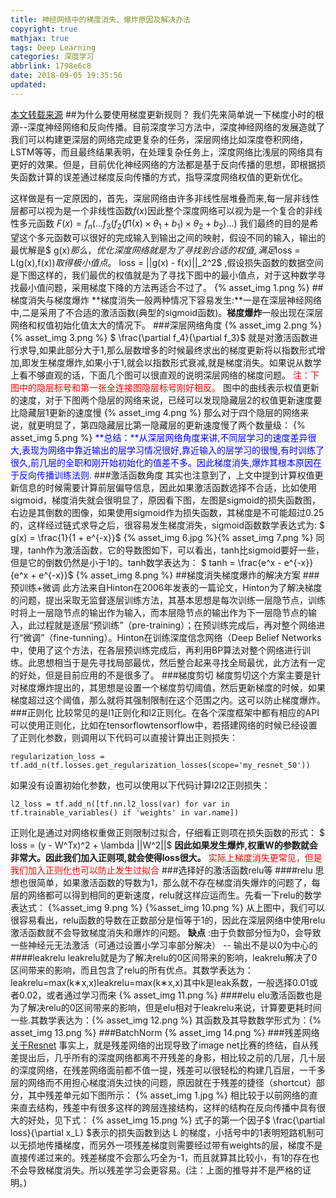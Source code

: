 ```yaml
---
title: 神经网络中的梯度消失、爆炸原因及解决办法
copyright: true
mathjax: true
tags: Deep Learning
categories: 深度学习
abbrlink: 1798e6c8
date: 2018-09-05 19:35:56
updated:
---
```

[本文转载来源](https://blog.csdn.net/qq_25737169/article/details/78847691#commentsedit)
##为什么要使用梯度更新规则？
我们先来简单说一下梯度小时的根源--深度神经网络和反向传播。目前深度学习方法中，深度神经网络的发展造就了我们可以构建更深层的网络完成更复杂的任务，深层网络比如深度卷积网络，LSTM等等，而且最终结果表明，在处理复杂任务上，深度网络比浅层的网络具有更好的效果。但是，目前优化神经网络的方法都是基于反向传播的思想，即根据损失函数计算的误差通过梯度反向传播的方式，指导深度网络权值的更新优化。
<!--more-->
这样做是有一定原因的，首先，深层网络由许多非线性层堆叠而来,每一层非线性层都可以视为是一个非线性函数$f(x)$因此整个深度网络可以视为是一个复合的非线性多元函数
$F(x) = f_n(...f_3(f_2(f1(x)\times \theta_1 + b_1) \times \theta_2 + b_2)...)$
我们最终的目的是希望这个多元函数可以很好的完成输入到输出之间的映射，假设不同的输入，输出的最优解是$ g(x)$那么，优化深度网络就是为了寻找到合适的权值,满足$loss = L(g(x),f(x))$取得极小值点。$ loss = ||g(x) - f(x)||_2^2$ ,假设损失函数的数据空间是下图这样的，我们最优的权值就是为了寻找下图中的最小值点，对于这种数学寻找最小值问题，采用梯度下降的方法再适合不过了。 
{% asset_img 1.png %}
##梯度消失与梯度爆炸
**梯度消失一般两种情况下容易发生:**一是在深层神经网络中,二是采用了不合适的激活函数(典型的sigmoid函数)。**梯度爆炸**一般出现在深层网络和权值初始化值太大的情况下。
###深层网络角度
{% asset_img 2.png %}
{% asset_img 3.png %}
$ \frac{\partial f_4}{\partial f_3}$ 就是对激活函数进行求导,如果此部分大于1,那么层数增多的时候最终求出的梯度更新将以指数形式增加,即发生梯度爆炸,如果小于1,就会以指数形式衰减,就是梯度消失。如果说从数学上看不够直观的话，下面几个图可以很直观的说明深层网络的梯度问题。
<font color = "red">注：下图中的隐层标号和第一张全连接图隐层标号刚好相反。</font>
图中的曲线表示权值更新的速度，对于下图两个隐层的网络来说，已经可以发现隐藏层2的权值更新速度要比隐藏层1更新的速度慢
{% asset_img 4.png %}
 那么对于四个隐层的网络来说，就更明显了，第四隐藏层比第一隐藏层的更新速度慢了两个数量级：
 {% asset_img 5.png %}
<font color = "blue">**总结：**从深层网络角度来讲,不同层学习的速度差异很大,表现为网络中靠近输出的层学习情况很好,靠近输入的层学习的很慢,有时训练了很久,前几层的全职和刚开始初始化的值差不多。因此梯度消失,爆炸其根本原因在于反向传播训练法则.
</font>
###激活函数角度
其实也注意到了，上文中提到计算权值更新信息的时候需要计算前层偏导信息，因此如果激活函数选择不合适，比如使用sigmoid，梯度消失就会很明显了，原因看下图，左图是sigmoid的损失函数图，右边是其倒数的图像，如果使用sigmoid作为损失函数，其梯度是不可能超过0.25的，这样经过链式求导之后，很容易发生梯度消失，sigmoid函数数学表达式为:
$ g(x) = \frac{1}{1 + e^{-x}}$
{% asset_img 6.jpg %}{% asset_img 7.png %}
同理，tanh作为激活函数，它的导数图如下，可以看出，tanh比sigmoid要好一些，但是它的倒数仍然是小于1的。tanh数学表达为：
$ tanh = \frac{e^x - e^{-x}}{e^x + e^{-x}}$ 
{% asset_img 8.png %}
##梯度消失梯度爆炸的解决方案
###预训练+微调
此方法来自Hinton在2006年发表的一篇论文，Hinton为了解决梯度的问题，提出采取无监督逐层训练方法，其基本思想是每次训练一层隐节点，训练时将上一层隐节点的输出作为输入，而本层隐节点的输出作为下一层隐节点的输入，此过程就是逐层“预训练”（pre-training）；在预训练完成后，再对整个网络进行“微调”（fine-tunning）。Hinton在训练深度信念网络（Deep Belief Networks中，使用了这个方法，在各层预训练完成后，再利用BP算法对整个网络进行训练。此思想相当于是先寻找局部最优，然后整合起来寻找全局最优，此方法有一定的好处，但是目前应用的不是很多了。
###梯度剪切
梯度剪切这个方案主要是针对梯度爆炸提出的，其思想是设置一个梯度剪切阈值，然后更新梯度的时候，如果梯度超过这个阈值，那么就将其强制限制在这个范围之内。这可以防止梯度爆炸。
###正则化
比较常见的是l1正则化和l2正则化。在各个深度框架中都有相应的API可以使用正则化，比如在tensorflowtensorflow中，若搭建网络的时候已经设置了正则化参数，则调用以下代码可以直接计算出正则损失：
```language
regularization_loss = tf.add_n(tf.losses.get_regularization_losses(scope='my_resnet_50'))
```
如果没有设置初始化参数，也可以使用以下代码计算l2l2正则损失：
```language
l2_loss = tf.add_n([tf.nn.l2_loss(var) for var in tf.trainable_variables() if 'weights' in var.name])
```
正则化是通过对网络权重做正则限制过拟合，仔细看正则项在损失函数的形式：
$ loss = (y - W^Tx)^2 + \lambda ||W^2||$
**因此如果发生爆炸,权重W的参数就会非常大。因此我们加入正则项,就会使得loss很大。**
<font color = "red">实际上梯度消失更常见，但是我们加入正则化也可以防止发生过拟合</font>
###选择好的激活函数relu等
####relu
思想也很简单，如果激活函数的导数为1，那么就不存在梯度消失爆炸的问题了，每层的网络都可以得到相同的更新速度，relu就这样应运而生。先看一下relu的数学表达式：
{%asset_img 9.png %}
{%asset_img 10.png %}
从上图中，我们可以很容易看出，relu函数的导数在正数部分是恒等于1的，因此在深层网络中使用relu激活函数就不会导致梯度消失和爆炸的问题。
**缺点** :由于负数部分恒为0，会导致一些神经元无法激活（可通过设置小学习率部分解决）
 -- 输出不是以0为中心的
####leakrelu
leakrelu就是为了解决relu的0区间带来的影响，leakrelu解决了0区间带来的影响，而且包含了relu的所有优点。其数学表达为：leakrelu=max(k∗x,x)leakrelu=max(k∗x,x)其中k是leak系数，一般选择0.01或者0.02，或者通过学习而来
{% asset_img 11.png %}
####elu
elu激活函数也是为了解决relu的0区间带来的影响，但是elu相对于leakrelu来说，计算要更耗时间一些.其数学表达为：{% asset_img 12.png %}
其函数及其导数数学形式为：{% asset_img 13.png %}
###BatchNorm
{% asset_img 14.png %}
###残差网络
[关于Resnet](https://statusrank.xyz/2018/09/03/ResNet/)
事实上，就是残差网络的出现导致了image net比赛的终结，自从残差提出后，几乎所有的深度网络都离不开残差的身影，相比较之前的几层，几十层的深度网络，在残差网络面前都不值一提，残差可以很轻松的构建几百层，一千多层的网络而不用担心梯度消失过快的问题，原因就在于残差的捷径（shortcut）部分，其中残差单元如下图所示： {% asset_img 1.jpg %}
相比较于以前网络的直来直去结构，残差中有很多这样的跨层连接结构，这样的结构在反向传播中具有很大的好处，见下式：
{% asset_img 15.png %}
式子的第一个因子$ \frac{\partial loss}{\partial x_L} $表示的损失函数到达 L 的梯度，小括号中的1表明短路机制可以无损地传播梯度，而另外一项残差梯度则需要经过带有weights的层，梯度不是直接传递过来的。残差梯度不会那么巧全为-1，而且就算其比较小，有1的存在也不会导致梯度消失。所以残差学习会更容易。(注：上面的推导并不是严格的证明。)

